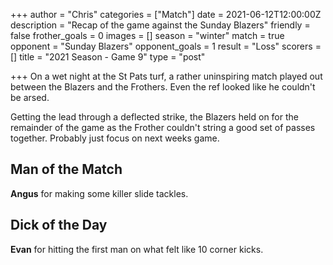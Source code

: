 +++
author = "Chris"
categories = ["Match"]
date = 2021-06-12T12:00:00Z
description = "Recap of the game against the Sunday Blazers"
friendly = false
frother_goals = 0
images = []
season = "winter"
match = true
opponent = "Sunday Blazers"
opponent_goals = 1
result = "Loss"
scorers = []
title = "2021 Season - Game 9"
type = "post"

+++
On a wet night at the St Pats turf, a rather uninspiring match played out between the Blazers and the Frothers. Even the ref looked like he couldn't be arsed.

Getting the lead through a deflected strike, the Blazers held on for the remainder of the game as the Frother couldn't string a good set of passes together. Probably just focus on next weeks game.

## Man of the Match

**Angus** for making some killer slide tackles.

## Dick of the Day

**Evan** for hitting the first man on what felt like 10 corner kicks.